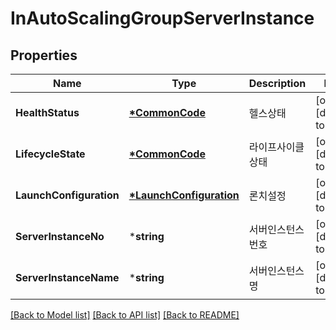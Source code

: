 # InAutoScalingGroupServerInstance

## Properties
Name | Type | Description | Notes
------------ | ------------- | ------------- | -------------
**HealthStatus** | **[*CommonCode](CommonCode.md)** | 헬스상태 | [optional] [default to null]
**LifecycleState** | **[*CommonCode](CommonCode.md)** | 라이프사이클상태 | [optional] [default to null]
**LaunchConfiguration** | **[*LaunchConfiguration](LaunchConfiguration.md)** | 론치설정 | [optional] [default to null]
**ServerInstanceNo** | ***string** | 서버인스턴스번호 | [optional] [default to null]
**ServerInstanceName** | ***string** | 서버인스턴스명 | [optional] [default to null]

[[Back to Model list]](../README.md#documentation-for-models) [[Back to API list]](../README.md#documentation-for-api-endpoints) [[Back to README]](../README.md)


